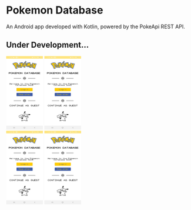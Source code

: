 # Pokemon Database

An Android app developed with Kotlin, powered by the PokeApi REST API.

## Under Development...

<div class="row">  
    <img src ="pokemonApp-introduction.jpg" width="100" height="200">   
    <img src ="pokemonApp-introduction.jpg" width="100" height="200">
  <div class="column">
    <img src ="pokemonApp-introduction.jpg" width="100" height="200">
    <img src ="pokemonApp-introduction.jpg" width="100" height="200">
  </div>
</div>


